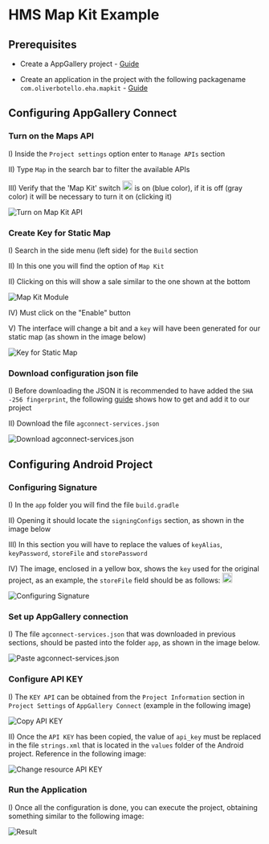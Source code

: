 
# HMS Map Kit Example




## Prerequisites

- Create a AppGallery project - [Guide](https://developer.huawei.com/consumer/en/doc/distribution/app/agc-help-createproject-0000001100334664)

- Create an application in the project with the following packagename `com.oliverbotello.eha.mapkit` - [Guide](https://developer.huawei.com/consumer/en/doc/distribution/app/agc-help-createapp-0000001146718717#section1112105771619)

## Configuring AppGallery Connect
### Turn on the Maps API
I) Inside the `Project settings` option enter to `Manage APIs` section

II) Type `Map` in the search bar to filter the available APIs

III) Verify that the 'Map Kit' switch <img src="/readme/assets/switch.png?raw=true" style="height:20px"> is on (blue color), if it is off (gray color) it will be necessary to turn it on (clicking it)

![Turn on Map Kit API](/readme/assets/turn_of_map_kit_api.png?raw=true "Turn on Map Kit API")

### Create Key for Static Map
I) Search in the side menu (left side) for the `Build` section

II) In this one you will find the option of `Map Kit`

II) Clicking on this will show a sale similar to the one shown at the bottom

![Map Kit Module](/readme/assets/map_kit_module.png?raw=true "Map Kit Module")

IV) Must click on the "Enable" button

V) The interface will change a bit and a `key` will have been generated for our static map (as shown in the image below)

![Key for Static Map](/readme/assets/key_static_map.png?raw=true "Key for Static Map")

### Download configuration json file
I) Before downloading the JSON it is recommended to have added the `SHA -256 fingerprint`, the following [guide](https://developer.huawei.com/consumer/en/doc/development/HMSCore-Guides/android-sdk-config-agc-0000001061560289#section147011294331) shows how to get and add it to our project

II) Download the file `agconnect-services.json`

![Download agconnect-services.json](/readme/assets/download_json.png?raw=true "Download agconnect-services.json")

## Configuring Android Project
### Configuring Signature
I) In the `app` folder you will find the file `build.gradle`

II) Opening it should locate the `signingConfigs` section, as shown in the image below

III) In this section you will have to replace the values of `keyAlias`, `keyPassword`, `storeFile` and `storePassword`

IV) The image, enclosed in a yellow box, shows the `key` used for the original project, as an example, the `storeFile` field should be as follows: <img src="/readme/assets/storeFile.png?raw=true" style="height:20px">

![Configuring Signature](/readme/assets/change_signature.png?raw=true "Configuring Signature")

### Set up AppGallery connection
I) The file `agconnect-services.json` that was downloaded in previous sections, should be pasted into the folder `app`, as shown in the image below.

![Paste agconnect-services.json](/readme/assets/paste_json.png?raw=true "Paste agconnect-services.json")

### Configure API KEY
I) The `KEY API` can be obtained from the `Project Information` section in `Project Settings` of `AppGallery Connect` (example in the following image)

![Copy API KEY](/readme/assets/console_api_key.png?raw=true "Copy API KEY")

II) Once the `API KEY` has been copied, the value of `api_key` must be replaced in the file `strings.xml` that is located in the `values` folder of the Android project. Reference in the following image:

![Change resource API KEY](/readme/assets/resource_api_key.png?raw=true "Change resource API KEY")

### Run the Application
I) Once all the configuration is done, you can execute the project, obtaining something similar to the following image:

![Result](/readme/assets/result.png?raw=true "Result")
